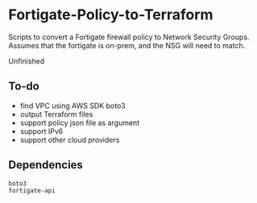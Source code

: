 # Fortigate-Policy-to-Terraform
Scripts to convert a Fortigate firewall policy to Network Security Groups. Assumes that the fortigate is on-prem, and the NSG will need to match.

Unfinished

## To-do
- find VPC using AWS SDK boto3
- output Terraform files
- support policy json file as argument
- support IPv6
- support other cloud providers

## Dependencies
```
boto3
fortigate-api
```